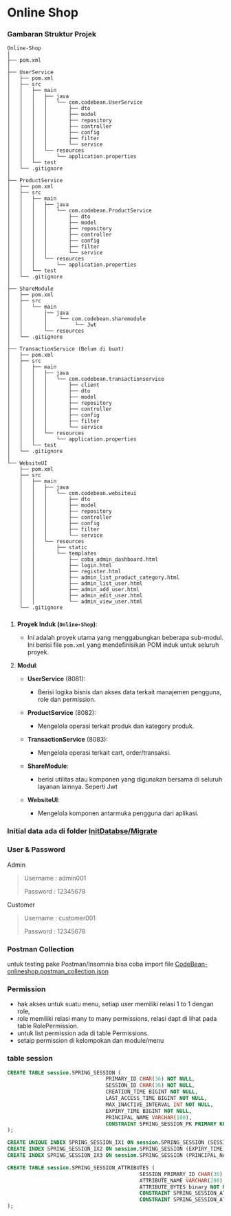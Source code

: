 # Online Shop

### Gambaran Struktur Projek

```
Online-Shop
│
├── pom.xml
│
├── UserService
│   ├── pom.xml
│   ├── src
│   │   ├── main
│   │   │   ├── java
│   │   │   │   └── com.codebean.UserService
│   │   │   │       ├── dto
│   │   │   │       ├── model
│   │   │   │       ├── repository
│   │   │   │       ├── controller
│   │   │   │       ├── config
│   │   │   │       ├── filter
│   │   │   │       └── service
│   │   │   └── resources
│   │   │       └── application.properties
│   │   └── test
│   └── .gitignore
│
├── ProductService
│   ├── pom.xml
│   ├── src
│   │   ├── main
│   │   │   ├── java
│   │   │   │   └── com.codebean.ProductService
│   │   │   │       ├── dto
│   │   │   │       ├── model
│   │   │   │       ├── repository
│   │   │   │       ├── controller
│   │   │   │       ├── config
│   │   │   │       ├── filter
│   │   │   │       └── service
│   │   │   └── resources
│   │   │       └── application.properties
│   │   └── test
│   └── .gitignore
│
├── ShareModule
│   ├── pom.xml
│   ├── src
│   │   └── main
│   │       │── java
│   │       │    └── com.codebean.sharemodule
│   │       │         └── Jwt
│   │       └── resources
│   └── .gitignore
│
├── TransactionService (Belum di buat)
│   ├── pom.xml
│   ├── src
│   │   ├── main
│   │   │   ├── java
│   │   │   │   └── com.codebean.transactionservice
│   │   │   │       ├── client
│   │   │   │       ├── dto
│   │   │   │       ├── model
│   │   │   │       ├── repository
│   │   │   │       ├── controller
│   │   │   │       ├── config
│   │   │   │       ├── filter
│   │   │   │       └── service
│   │   │   └── resources
│   │   │       └── application.properties
│   │   └── test
│   └── .gitignore
│
└── WebsiteUI
    ├── pom.xml
    ├── src
    │   ├── main
    │   │   ├── java
    │   │   │   └── com.codebean.websiteui
    │   │   │       ├── dto
    │   │   │       ├── model
    │   │   │       ├── repository
    │   │   │       ├── controller
    │   │   │       ├── config
    │   │   │       ├── filter
    │   │   │       └── service
    │   │   └── resources
    │   │       ├── static
    │   │       └── templates
    │   │           ├── coba_admin_dashboard.html
    │   │           ├── login.html
    │   │           ├── register.html
    │   │           ├── admin_list_product_category.html
    │   │           ├── admin_list_user.html
    │   │           ├── admin_add_user.html
    │   │           ├── admin_edit_user.html
    │   │           └── admin_view_user.html
    └── .gitignore
```

###     

1. **Proyek Induk (`Online-Shop`)**:
    - Ini adalah proyek utama yang menggabungkan beberapa sub-modul. Ini berisi file `pom.xml` yang mendefinisikan POM
      induk untuk seluruh proyek.

2. **Modul**:
    - **UserService** (8081):
        - Berisi logika bisnis dan akses data terkait manajemen pengguna, role dan permission.

    - **ProductService** (8082):
        - Mengelola operasi terkait produk dan kategory produk.

    - **TransactionService** (8083):
        - Mengelola operasi terkait cart, order/transaksi.

    - **ShareModule**:
        - berisi utilitas atau komponen yang digunakan bersama di seluruh layanan lainnya. Seperti Jwt

    - **WebsiteUI**:
        - Mengelola komponen antarmuka pengguna dari aplikasi.

### Initial data ada di folder [InitDatabse/Migrate](InitDatabase/Migrate)

### User & Password

Admin
> Username : admin001
>
> Password : 12345678

Customer
> Username : customer001
>
> Password : 12345678

### Postman Collection

untuk testing pake Postman/Insomnia bisa coba import
file [CodeBean-onlineshop.postman_collection.json](CodeBean-onlineshop.postman_collection.json)

### Permission

- hak akses untuk suatu menu, setiap user memiliki relasi 1 to 1 dengan role, 
- role memiliki relasi many to many permissions, relasi dapt di lihat pada table RolePermission.
- untuk list permission ada di table Permissions.
- setaip permission di kelompokan dan module/menu


### table session
```sql
CREATE TABLE session.SPRING_SESSION (
                                PRIMARY_ID CHAR(36) NOT NULL,
                                SESSION_ID CHAR(36) NOT NULL,
                                CREATION_TIME BIGINT NOT NULL,
                                LAST_ACCESS_TIME BIGINT NOT NULL,
                                MAX_INACTIVE_INTERVAL INT NOT NULL,
                                EXPIRY_TIME BIGINT NOT NULL,
                                PRINCIPAL_NAME VARCHAR(100),
                                CONSTRAINT SPRING_SESSION_PK PRIMARY KEY (PRIMARY_ID)
);

CREATE UNIQUE INDEX SPRING_SESSION_IX1 ON session.SPRING_SESSION (SESSION_ID);
CREATE INDEX SPRING_SESSION_IX2 ON session.SPRING_SESSION (EXPIRY_TIME);
CREATE INDEX SPRING_SESSION_IX3 ON session.SPRING_SESSION (PRINCIPAL_NAME);

CREATE TABLE session.SPRING_SESSION_ATTRIBUTES (
                                           SESSION_PRIMARY_ID CHAR(36) NOT NULL,
                                           ATTRIBUTE_NAME VARCHAR(200) NOT NULL,
                                           ATTRIBUTE_BYTES binary NOT NULL,
                                           CONSTRAINT SPRING_SESSION_ATTRIBUTES_PK PRIMARY KEY (SESSION_PRIMARY_ID, ATTRIBUTE_NAME),
                                           CONSTRAINT SPRING_SESSION_ATTRIBUTES_FK FOREIGN KEY (SESSION_PRIMARY_ID) REFERENCES session.SPRING_SESSION(PRIMARY_ID) ON DELETE CASCADE
);

```